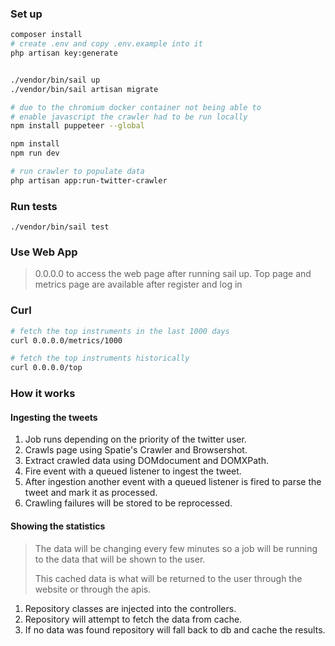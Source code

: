 ### Set up
```bash
composer install
# create .env and copy .env.example into it
php artisan key:generate


./vendor/bin/sail up
./vendor/bin/sail artisan migrate

# due to the chromium docker container not being able to
# enable javascript the crawler had to be run locally
npm install puppeteer --global

npm install
npm run dev

# run crawler to populate data
php artisan app:run-twitter-crawler
```

### Run tests
```
./vendor/bin/sail test 
```

### Use Web App

> 0.0.0.0 to access the web page after running sail up.
> Top page and metrics page are available after register and log in


### Curl

```bash
# fetch the top instruments in the last 1000 days
curl 0.0.0.0/metrics/1000

# fetch the top instruments historically
curl 0.0.0.0/top
```

### How it works

#### Ingesting the tweets
1. Job runs depending on the priority of the twitter user.
2. Crawls page using Spatie's Crawler and Browsershot.
3. Extract crawled data using DOMdocument and DOMXPath.
4. Fire event with a queued listener to ingest the tweet.
5. After ingestion another event with a queued listener is fired to parse the tweet and mark it as processed.
6. Crawling failures will be stored to be reprocessed.

#### Showing the statistics
> The data will be changing every few minutes so a job will be running to the data that will be shown to the user.
>
> This cached data is what will be returned to the user through the website or through the apis.

1. Repository classes are injected into the controllers.
2. Repository will attempt to fetch the data from cache.
3. If no data was found repository will fall back to db and cache the results.
